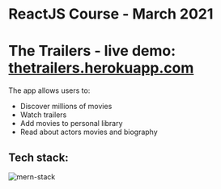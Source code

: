 # ReactJS Course - March 2021

# The Trailers - live demo: [thetrailers.herokuapp.com](https://thetrailers.herokuapp.com)
The app allows users to: 
* Discover millions of movies
* Watch trailers
* Add movies to personal library
* Read about actors movies and biography

## Tech stack:
<img src="https://i.ibb.co/4JKj4t6/mern-stack.png" alt="mern-stack"/>
